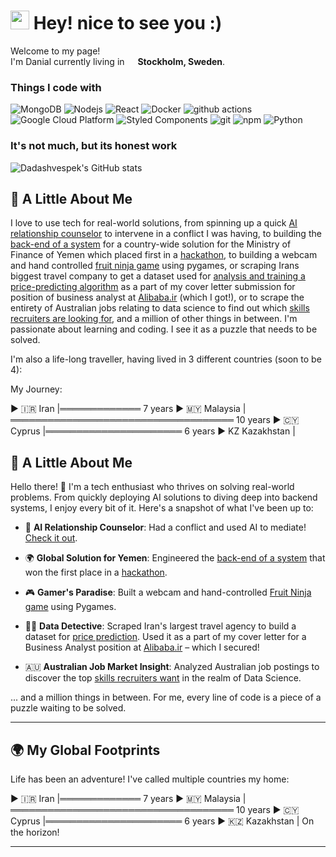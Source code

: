 <h1><img src="https://emojis.slackmojis.com/emojis/images/1531849430/4246/blob-sunglasses.gif?1531849430" width="30"/> Hey! nice to see you :)</h1>


<p>Welcome to my page! </br> I'm Danial </b> currently living in <img src="https://cdn-icons-png.flaticon.com/512/197/197564.png" width="13"/> <b>Stockholm, Sweden</b>. </p>
<h3>Things I code with</h3>
<p>
  <img alt="MongoDB" src="https://img.shields.io/badge/-MongoDB-13aa52?style=flat-square&logo=mongodb&logoColor=white" />
  <img alt="Nodejs" src="https://img.shields.io/badge/-Nodejs-43853d?style=flat-square&logo=Node.js&logoColor=white" />
  <img alt="React" src="https://img.shields.io/badge/-React-45b8d8?style=flat-square&logo=react&logoColor=white" />
  <img alt="Docker" src="https://img.shields.io/badge/-Docker-46a2f1?style=flat-square&logo=docker&logoColor=white" />
  <img alt="github actions" src="https://img.shields.io/badge/-Github_Actions-2088FF?style=flat-square&logo=github-actions&logoColor=white" />
  <img alt="Google Cloud Platform" src="https://img.shields.io/badge/-Google_Cloud_Platform-1a73e8?style=flat-square&logo=google-cloud&logoColor=white" />
  <img alt="Styled Components" src="https://img.shields.io/badge/-Styled_Components-db7092?style=flat-square&logo=styled-components&logoColor=white" />
  <img alt="git" src="https://img.shields.io/badge/-Git-F05032?style=flat-square&logo=git&logoColor=white" />
  <img alt="npm" src="https://img.shields.io/badge/-NPM-CB3837?style=flat-square&logo=npm&logoColor=white" />
  <img alt="Python" src="https://img.shields.io/badge/python-3670A0?style=for-the-badge&logo=python&logoColor=ffdd54" />
  
</p>
<p></p>
<h3>It's not much, but its honest work</h3>
<img src="https://github-readme-stats.vercel.app/api?username=Dadashvespek" alt="Dadashvespek's GitHub stats">
<p></p>

## 🚀 A Little About Me
I love to use tech for real-world solutions, from spinning up a quick [AI relationship counselor](https://weak-gold-tutu.cyclic.app/) to intervene in a conflict I was having, to building the [back-end of a system](https://www.linkedin.com/posts/activity-7061702508951347200-8g6_?utm_source=share&utm_medium=member_desktop) for a country-wide solution for the Ministry of Finance of Yemen which placed first in a [hackathon](https://yemenpfmhackathon.com/), to building a webcam and hand controlled [fruit ninja game](https://github.com/dadashvespek/SliceFrenzy-Webcam-Warrior) using pygames, or scraping Irans biggest travel company to get a dataset used for [analysis and training a price-predicting algorithm](https://dadashvespek.github.io/Alibaba.ir's%20pricing%20prediction%20(2).html) as a part of my cover letter submission for position of business analyst at [Alibaba.ir](https://www.alibaba.ir/) (which I got!), or to scrape the entirety of Australian jobs relating to data science to find out which [skills recruiters are looking for](https://github.com/dadashvespek/LinkedinAusScraped/blob/main/LinkedScraped.ipynb), and a million of other things in between. I'm passionate about learning and coding. I see it as a puzzle that needs to be solved.

I'm also a life-long traveller, having lived in 3 different countries (soon to be 4):

My Journey:

▶️ 🇮🇷 Iran |═════════════ 7 years
▶️ 🇲🇾 Malaysia |════════════════════════════════════ 10 years
▶️ 🇨🇾 Cyprus |══════════════════════ 6 years
▶️ KZ Kazakhstan |

## 🚀 A Little About Me

Hello there! 🖖 I'm a tech enthusiast who thrives on solving real-world problems. From quickly deploying AI solutions to diving deep into backend systems, I enjoy every bit of it. Here's a snapshot of what I've been up to:

- 🤖 **AI Relationship Counselor**: Had a conflict and used AI to mediate! [Check it out](https://weak-gold-tutu.cyclic.app/).
  
- 🌍 **Global Solution for Yemen**: Engineered the [back-end of a system](https://www.linkedin.com/posts/activity-7061702508951347200-8g_?utm_source=share&utm_medium=member_desktop) that won the first place in a [hackathon](https://yemenpfmhackathon.com/).
  
- 🎮 **Gamer's Paradise**: Built a webcam and hand-controlled [Fruit Ninja game](https://github.com/dadashvespek/SliceFrenzy-Webcam-Warrior) using Pygames.
  
- 🕵️‍♂️ **Data Detective**: Scraped Iran's largest travel agency to build a dataset for [price prediction](https://dadashvespek.github.io/Alibaba.ir's%20pricing%20prediction%20(2).html). Used it as a part of my cover letter for a Business Analyst position at [Alibaba.ir](https://www.alibaba.ir/) – which I secured!
  
- 🇦🇺 **Australian Job Market Insight**: Analyzed Australian job postings to discover the top [skills recruiters want](https://github.com/dadashvespek/LinkedinAusScraped/blob/main/LinkedScraped.ipynb) in the realm of Data Science.

... and a million things in between. For me, every line of code is a piece of a puzzle waiting to be solved.

---

## 🌍 My Global Footprints

Life has been an adventure! I've called multiple countries my home:

▶️ 🇮🇷 Iran |═════════════ 7 years
▶️ 🇲🇾 Malaysia |════════════════════════════════════ 10 years
▶️ 🇨🇾 Cyprus |══════════════════════ 6 years
▶️ 🇰🇿 Kazakhstan | On the horizon!

---


